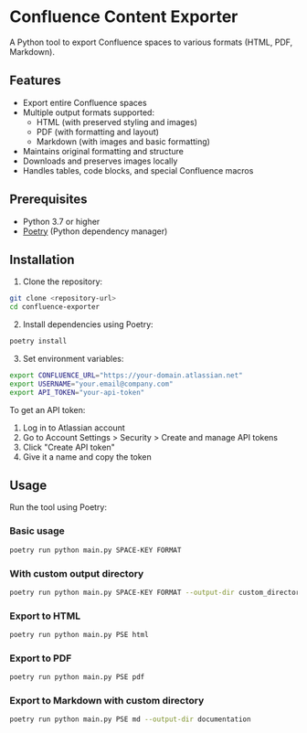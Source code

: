 # Confluence Content Exporter

A Python tool to export Confluence spaces to various formats (HTML, PDF, Markdown).

## Features

- Export entire Confluence spaces
- Multiple output formats supported:
  - HTML (with preserved styling and images)
  - PDF (with formatting and layout)
  - Markdown (with images and basic formatting)
- Maintains original formatting and structure
- Downloads and preserves images locally
- Handles tables, code blocks, and special Confluence macros

## Prerequisites

- Python 3.7 or higher
- [Poetry](https://python-poetry.org/docs/#installation) (Python dependency manager)

## Installation

1. Clone the repository:
```bash
git clone <repository-url>
cd confluence-exporter
```
2. Install dependencies using Poetry:
```bash
poetry install
```
3. Set environment variables:
```bash
export CONFLUENCE_URL="https://your-domain.atlassian.net"
export USERNAME="your.email@company.com"
export API_TOKEN="your-api-token"
```
To get an API token:

1. Log in to Atlassian account
2. Go to Account Settings > Security > Create and manage API tokens
3. Click "Create API token"
4. Give it a name and copy the token

## Usage

Run the tool using Poetry:
### Basic usage
```bash
poetry run python main.py SPACE-KEY FORMAT
```
### With custom output directory
```bash
poetry run python main.py SPACE-KEY FORMAT --output-dir custom_directory
```
### Export to HTML
```bash
poetry run python main.py PSE html
```
### Export to PDF
```bash
poetry run python main.py PSE pdf
```
### Export to Markdown with custom directory
```bash
poetry run python main.py PSE md --output-dir documentation
```
